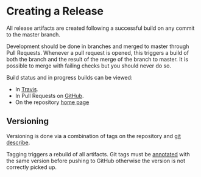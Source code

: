 # Creating a Release

All release artifacts are created following a successful build on any commit to the
master branch.

Development should be done in branches and merged to master through Pull Requests.
Whenever a pull request is opened, this triggers a build of both the branch and the
result of the merge of the branch to master. It is possible to merge with failing
checks but you should never do so.

Build status and in progress builds can be viewed:

* In [Travis](https://travis-ci.com/NERC-CEH/datalab).
* In Pull Requests on [GitHub](https://github.com/NERC-CEH/datalab/pulls).
* On the repository [home page](https://github.com/NERC-CEH/datalab)

## Versioning

Versioning is done via a combination of tags on the repository and [git describe](https://git-scm.com/docs/git-describe).

Tagging triggers a rebuild of all artifacts. Git tags must be [annotated](https://git-scm.com/book/en/v2/Git-Basics-Tagging)
with the same version before pushing to GitHub otherwise the version is not correctly
picked up.
